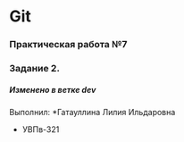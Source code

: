 # Git
### Практическая работа №7
### Задание 2.
##### Изменено в ветке dev
Выполнил:
*Гатауллина Лилия Ильдаровна

* УВПв-321
